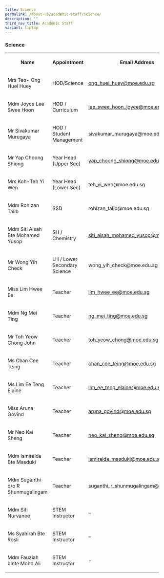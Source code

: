 ```yaml
---
title: Science
permalink: /about-us/academic-staff/science/
description: ""
third_nav_title: Academic Staff
variant: tiptap
---
```

<h3><strong>Science</strong></h3>
<table style="minWidth: 75px">
<colgroup>
<col>
<col>
<col>
</colgroup>
<tbody>
<tr>
<th rowspan="1" colspan="1">
<p>Name</p>
</th>
<th rowspan="1" colspan="1">
<p>Appointment</p>
</th>
<th rowspan="1" colspan="1">
<p>Email Address</p>
</th>
</tr>
<tr>
<td rowspan="1" colspan="1">
<p>Mrs Teo- Ong Huei Huey</p>
</td>
<td rowspan="1" colspan="1">
<p>HOD/Science</p>
</td>
<td rowspan="1" colspan="1">
<p><a href="mailto:ong_huei_huey@moe.edu.sg" rel="noopener noreferrer nofollow" target="_blank">ong_huei_huey@moe.edu.sg</a>
</p>
</td>
</tr>
<tr>
<td rowspan="1" colspan="1">
<p>Mdm Joyce Lee Swee Hoon</p>
</td>
<td rowspan="1" colspan="1">
<p>HOD / Curriculum</p>
</td>
<td rowspan="1" colspan="1">
<p><a href="mailto:lee_swee_hoon_joyce@moe.edu.sg" rel="noopener noreferrer nofollow" target="_blank">lee_swee_hoon_joyce@moe.edu.sg</a>
</p>
</td>
</tr>
<tr>
<td rowspan="1" colspan="1">
<p>Mr Sivakumar Murugaya</p>
</td>
<td rowspan="1" colspan="1">
<p>HOD / Student Management</p>
</td>
<td rowspan="1" colspan="1">
<p><a rel="noopener noreferrer nofollow" target="_blank">sivakumar_murugaya@moe.edu.sg</a>
</p>
</td>
</tr>
<tr>
<td rowspan="1" colspan="1">
<p>Mr Yap Choong Shiong</p>
</td>
<td rowspan="1" colspan="1">
<p>Year Head (Upper Sec)</p>
</td>
<td rowspan="1" colspan="1">
<p><a href="mailto:yap_choong_shiong@moe.edu.sg" rel="noopener noreferrer nofollow" target="_blank">yap_choong_shiong@moe.edu.sg</a>
</p>
</td>
</tr>
<tr>
<td rowspan="1" colspan="1">
<p>Mrs Koh-Teh Yi Wen</p>
</td>
<td rowspan="1" colspan="1">
<p>Year Head (Lower Sec)</p>
</td>
<td rowspan="1" colspan="1">
<p><a rel="noopener noreferrer nofollow" target="_blank">teh_yi_wen@moe.edu.sg</a>
</p>
</td>
</tr>
<tr>
<td rowspan="1" colspan="1">
<p>Mdm Rohizan Talib</p>
</td>
<td rowspan="1" colspan="1">
<p>SSD</p>
</td>
<td rowspan="1" colspan="1">
<p><a rel="noopener noreferrer nofollow" target="_blank">rohizan_talib@moe.edu.sg</a>
</p>
</td>
</tr>
<tr>
<td rowspan="1" colspan="1">
<p>Mdm Siti Aisah Bte Mohamed Yusop</p>
</td>
<td rowspan="1" colspan="1">
<p>SH / Chemistry</p>
</td>
<td rowspan="1" colspan="1">
<p><a href="mailto:siti_aisah_mohamed_yusop@moe.edu.sg" rel="noopener noreferrer nofollow" target="_blank">siti_aisah_mohamed_yusop@moe.edu.sg</a>
</p>
</td>
</tr>
<tr>
<td rowspan="1" colspan="1">
<p>Mr Wong Yih Check</p>
</td>
<td rowspan="1" colspan="1">
<p>LH / Lower Secondary Science</p>
</td>
<td rowspan="1" colspan="1">
<p><a rel="noopener noreferrer nofollow" target="_blank">wong_yih_check@moe.edu.sg</a>
</p>
</td>
</tr>
<tr>
<td rowspan="1" colspan="1">
<p>Miss Lim Hwee Ee</p>
</td>
<td rowspan="1" colspan="1">
<p>Teacher</p>
</td>
<td rowspan="1" colspan="1">
<p><a href="mailto:lim_hwee_ee@moe.edu.sg" rel="noopener noreferrer nofollow" target="_blank">lim_hwee_ee@moe.edu.sg</a>
</p>
</td>
</tr>
<tr>
<td rowspan="1" colspan="1">
<p>Mdm Ng Mei Ting</p>
</td>
<td rowspan="1" colspan="1">
<p>Teacher</p>
</td>
<td rowspan="1" colspan="1">
<p><a href="mailto:ng_mei_ting@moe.edu.sg" rel="noopener noreferrer nofollow" target="_blank">ng_mei_ting@moe.edu.sg</a>
</p>
</td>
</tr>
<tr>
<td rowspan="1" colspan="1">
<p>Mr Toh Yeow Chong John</p>
</td>
<td rowspan="1" colspan="1">
<p>Teacher</p>
</td>
<td rowspan="1" colspan="1">
<p><a href="mailto:toh_yeow_chong@moe.edu.sg" rel="noopener noreferrer nofollow" target="_blank">toh_yeow_chong@moe.edu.sg</a>
</p>
</td>
</tr>
<tr>
<td rowspan="1" colspan="1">
<p>Ms Chan Cee Teing</p>
</td>
<td rowspan="1" colspan="1">
<p>Teacher</p>
</td>
<td rowspan="1" colspan="1">
<p><a href="mailto:chan_cee_teing@moe.edu.sg" rel="noopener noreferrer nofollow" target="_blank">chan_cee_teing@moe.edu.sg</a>
</p>
</td>
</tr>
<tr>
<td rowspan="1" colspan="1">
<p>Ms Lim Ee Teng Elaine</p>
</td>
<td rowspan="1" colspan="1">
<p>Teacher</p>
</td>
<td rowspan="1" colspan="1">
<p><a href="mailto:lim_ee_teng_elaine@moe.edu.sg" rel="noopener noreferrer nofollow" target="_blank">lim_ee_teng_elaine@moe.edu.sg</a>
</p>
</td>
</tr>
<tr>
<td rowspan="1" colspan="1">
<p>Miss Aruna Govind</p>
</td>
<td rowspan="1" colspan="1">
<p>Teacher</p>
</td>
<td rowspan="1" colspan="1">
<p><a href="mailto:aruna_govind@moe.edu.sg" rel="noopener noreferrer nofollow" target="_blank">aruna_govind@moe.edu.sg</a>
</p>
</td>
</tr>
<tr>
<td rowspan="1" colspan="1">
<p>Mr Neo Kai Sheng</p>
</td>
<td rowspan="1" colspan="1">
<p>Teacher</p>
</td>
<td rowspan="1" colspan="1">
<p><a href="mailto:neo_kai_sheng@moe.edu.sg" rel="noopener noreferrer nofollow" target="_blank">neo_kai_sheng@moe.edu.sg</a>
</p>
</td>
</tr>
<tr>
<td rowspan="1" colspan="1">
<p>Mdm Ismiralda Bte Masduki</p>
</td>
<td rowspan="1" colspan="1">
<p>Teacher</p>
</td>
<td rowspan="1" colspan="1">
<p><a href="mailto:ismiralda_masduki@moe.edu.sg" rel="noopener noreferrer nofollow" target="_blank">ismiralda_masduki@moe.edu.sg</a>
</p>
</td>
</tr>
<tr>
<td rowspan="1" colspan="1">
<p>Mdm Suganthi d/o R Shunmugalingam</p>
</td>
<td rowspan="1" colspan="1">
<p>Teacher</p>
</td>
<td rowspan="1" colspan="1">
<p><a rel="noopener noreferrer nofollow" target="_blank">suganthi_r_shunmugalingam@moe.edu.sg</a>
</p>
</td>
</tr>
<tr>
<td rowspan="1" colspan="1">
<p>Mdm Siti Nurvanee</p>
</td>
<td rowspan="1" colspan="1">
<p>STEM Instructor</p>
</td>
<td rowspan="1" colspan="1">
<p>–</p>
</td>
</tr>
<tr>
<td rowspan="1" colspan="1">
<p>Ms Syahirah Bte Rosli</p>
</td>
<td rowspan="1" colspan="1">
<p>STEM Instructor</p>
</td>
<td rowspan="1" colspan="1">
<p>–</p>
</td>
</tr>
<tr>
<td rowspan="1" colspan="1">
<p>Mdm Fauziah binte Mohd Ali</p>
</td>
<td rowspan="1" colspan="1">
<p>STEM Instructor</p>
</td>
<td rowspan="1" colspan="1">
<p>-</p>
</td>
</tr>
</tbody>
</table>
<p></p>
